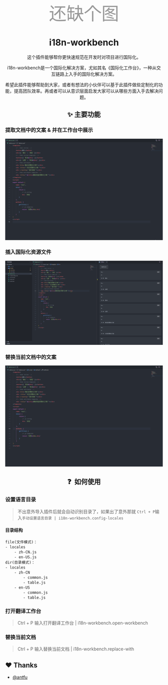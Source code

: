
<span align="center" style="display:block;font-size:56px;color:#999999;">还缺个图</span>

<h1 align="center">i18n-workbench</h1>

<p align="center">
这个插件能够帮你更快速规范在开发时对项目进行国际化。
</p>

<p align="center">
i18n-workbench是一个国际化解决方案，尤如其名《国际化工作台》，一种从交互链路上入手的国际化解决方案。
</p>

<p align="center">
希望此插件能够帮助到大家，或者有想法的小伙伴可以基于此插件做些定制化的功能，提高团队效率。再或者可以从意识层面启发大家可以从哪些方面入手去解决问题。
</p>

<h2 align="center"> ✨ 主要功能</h2>

### 提取文档中的文案 & 并在工作台中展示

![](assets/Extractor.gif)

### 插入国际化资源文件

![](assets/Inserter.gif)

### 替换当前文档中的文案

![](assets/Replacer.gif)

<h2 align="center"> ❓ &nbsp如何使用 </h2>

### 设置语言目录
> 不出意外导入插件后就会自动识别目录了，如果出了意外那就 `Ctrl + P`输入`手动设置语言目录 | i18n-workbench.config-locales`

#### 目录结构

    file(文件模式)：
    - locales
        - zh-CN.js
        - en-US.js
    dir(目录模式)：
    - locales
        - zh-CN
            - common.js
            - table.js
        - en-US
            - common.js
            - table.js

### 打开翻译工作台

> Ctrl + P 输入打开翻译工作台 | i18n-workbench.open-workbench

### 替换当前文档

> Ctrl + P 输入替换当前文档 | i18n-workbench.replace-with

## ❤️ Thanks
- [@antfu](https://github.com/antfu)

